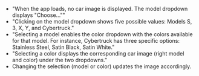 - "When the app loads, no car image is displayed. The model dropdown displays \"Choose...\""
- "Clicking on the model dropdown shows five possible values: Models S, 3, X, Y, and Cybertruck."
- "Selecting a model enables the color dropdown with the colors available for that model. For instance, Cybertruck has three specific options: Stainless Steel, Satin Black, Satin White."
- "Selecting a color displays the corresponding car image (right model and color) under the two dropdowns."
- Changing the selection (model or color) updates the image accordingly.
